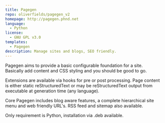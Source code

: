 ```yaml
---
title: Pagegen
repo: oliverfields/pagegen_v2
homepage: http://pagegen.phnd.net
language:
  - Python
license:
  - GNU GPL v3.0
templates:
  - Pagegen
description: Manage sites and blogs, SEO friendly.
---
```



Pagegen aims to provide a basic configurable foundation for a site. Basically add content and CSS styling and you should be good to go.

Extensions are available via hooks for pre or post processing. Page content is either static reStructuredText or may be reStructuredText output from executable at generation time (any language).

Core Pagegen includes blog aware features, a complete hierarchical site menu and web friendly URL's. RSS feed and sitemap also available.

Only requirement is Python, installation via .deb available.
